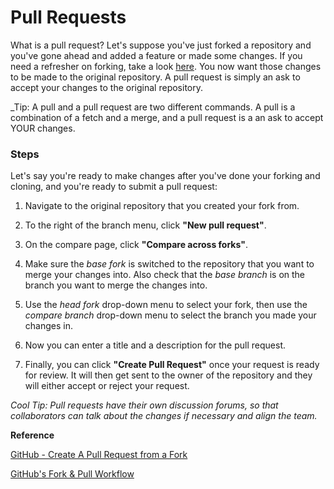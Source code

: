 # Pull Requests

What is a pull request? Let's suppose you've just forked a repository and you've gone ahead and added a feature or made some changes. If you need a refresher on forking, take a look [here](https://github.com/jeanshanchik/KVKRepo/blob/master/Git%20Collaboration%20Files/ForkingvsCloning.md). You now want those changes to be made to the original repository. A pull request is simply an ask to accept your changes to the original repository.

_Tip: A pull and a pull request are two different commands. A pull is a combination of a fetch and a merge, and a pull request is a an ask to accept YOUR changes.

### Steps

Let's say you're ready to make changes after you've done your forking and cloning, and you're ready to submit a pull request:

1. Navigate to the original repository that you created your fork from.

2. To the right of the branch menu, click **"New pull request"**.

3. On the compare page, click **"Compare across forks"**.

4. Make sure the _base fork_ is switched to the repository that you want to merge your changes into. Also check that the _base branch_ is on the branch you want to merge the changes into.

5. Use the _head fork_ drop-down menu to select your fork, then use the _compare branch_ drop-down menu to select the branch you made your changes in.

6. Now you can enter a title and a description for the pull request. 

7. Finally, you can click **"Create Pull Request"** once your request is ready for review. It will then get sent to the owner of the repository and they will either accept or reject your request.


_Cool Tip: Pull requests have their own discussion forums, so that collaborators can talk about the changes if necessary and align the team._

**Reference**

[GitHub - Create A Pull Request from a Fork](https://help.github.com/en/articles/creating-a-pull-request-from-a-fork)

[GitHub's Fork & Pull Workflow](https://reflectoring.io/github-fork-and-pull/)
